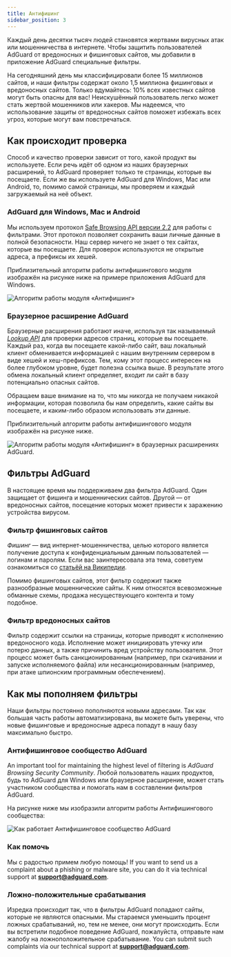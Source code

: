 ```yaml
---
title: Антифишинг
sidebar_position: 3
---
```


Каждый день десятки тысяч людей становятся жертвами вирусных атак или мошенничества в интернете. Чтобы защитить пользователей AdGuard от вредоносных и фишинговых сайтов, мы добавили в приложение AdGuard специальные фильтры.

На сегодняшний день мы классифицировали более 15 миллионов сайтов, и наши фильтры содержат около 1,5 миллиона фишинговых и вредоносных сайтов. Только вдумайтесь: 10% всех известных сайтов могут быть опасны для вас! Неискушённый пользователь легко может стать жертвой мошенников или хакеров. Мы надеемся, что использование защиты от вредоносных сайтов поможет избежать всех угроз, которые могут вам повстречаться.

## Как происходит проверка

Способ и качество проверки зависит от того, какой продукт вы используете. Если речь идёт об одном из наших браузерных расширений, то AdGuard проверяет только те страницы, которые вы посещаете. Если же вы используете AdGuard для Windows, Mac или Android, то, помимо самой страницы, мы проверяем и каждый загружаемый на неё объект.

### AdGuard для Windows, Mac и Android

Мы используем протокол [Safe Browsing API версии 2.2](https://code.google.com/p/google-safe-browsing/wiki/Protocolv2Spec) для работы с фильтрами. Этот протокол позволяет сохранить ваши личные данные в полной безопасности. Наш сервер ничего не знает о тех сайтах, которые вы посещаете. Для проверок используются не открытые адреса, а префиксы их хешей.

Приблизительный алгоритм работы антифишингового модуля изображён на рисунке ниже на примере приложения AdGuard для Windows.

![Алгоритм работы модуля «Антифишинг»](https://cdn.adtidy.org/public/Adguard/En/Articles/safebrowsing_adguard_for_windows.png)

### Браузерное расширение AdGuard

Браузерные расширения работают иначе, используя так называемый [*Lookup API*](https://github.com/AdguardTeam/AdguardForAndroid/issues/162#issue-115487668) для проверки адресов страниц, которые вы посещаете. Каждый раз, когда вы посещаете какой-либо сайт, ваш локальный клиент обменивается информацией с нашим внутренним сервером в виде хешей и хеш-префиксов. Тем, кому этот процесс интересен на более глубоком уровне, будет полезна ссылка выше. В результате этого обмена локальный клиент определяет, входит ли сайт в базу потенциально опасных сайтов.

Обращаем ваше внимание на то, что мы никогда не получаем никакой информации, которая позволила бы нам определить, какие сайты вы посещаете, и каким-либо образом использовать эти данные.

Приблизительный алгоритм работы антифишингового модуля изображён на рисунке ниже.

![Алгоритм работы модуля «Антифишинг» в браузерных расширениях AdGuard.](https://cdn.adtidy.org/public/Adguard/En/Articles/safebrowsing_extension.png)

## Фильтры AdGuard

В настоящее время мы поддерживаем два фильтра AdGuard. Один защищает от фишинга и мошеннических сайтов. Другой — от вредоносных сайтов, посещение которых может привести к заражению устройства вирусом.

### Фильтр фишинговых сайтов

*Фишинг* — вид интернет-мошенничества, целью которого является получение доступа к конфиденциальным данным пользователей — логинам и паролям. Если вас заинтересовала эта тема, советуем ознакомиться со [статьёй на Википедии](https://ru.wikipedia.org/wiki/Фишинг).

Помимо фишинговых сайтов, этот фильтр содержит также разнообразные мошеннические сайты. К ним относятся всевозможные обманные схемы, продажа несуществующего контента и тому подобное.

### Фильтр вредоносных сайтов

Фильтр содержит ссылки на страницы, которые приводят к исполнению вредоносного кода. Исполнение может инициировать утечку или потерю данных, а также причинить вред устройству пользователя. Этот процесс может быть санкционированным (например, при скачивании и запуске исполняемого файла) или несанкционированным (например, при атаке шпионским программным обеспечением).

## Как мы пополняем фильтры

Наши фильтры постоянно пополняются новыми адресами. Так как большая часть работы автоматизирована, вы можете быть уверены, что новые фишинговые и вредоносные адреса попадут в нашу базу максимально быстро.

### Антифишинговое сообщество AdGuard

An important tool for maintaining the highest level of filtering is *AdGuard Browsing Security Community*. Любой пользователь наших продуктов, будь то AdGuard для Windows или браузерное расширение, может стать участником сообщества и помогать нам в составлении фильтров AdGuard.

На рисунке ниже мы изобразили алгоритм работы Антифишингового сообщества:

![Как работает Антифишинговое сообщество AdGuard](https://cdn.adtidy.org/public/Adguard/En/Articles/browsing_security_community.png)

### Как помочь

Мы с радостью примем любую помощь! If you want to send us a complaint about a phishing or malware site, you can do it via technical support at **support@adguard.com**.

### Ложно-положительные срабатывания

Изредка происходит так, что в фильтры AdGuard попадают сайты, которые не являются опасными. Мы стараемся уменьшить процент ложных срабатываний, но, тем не менее, они могут происходить. Если вы встретили подобное поведение AdGuard, пожалуйста, отправьте нам жалобу на ложноположительное срабатывание. You can submit such complaints via our technical support at **support@adguard.com**.
